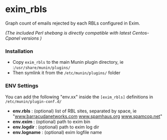 # exim_rbls

Graph count of emails rejected by each RBLs configured in Exim.

*(The included Perl shebang is directly compatible with latest Centos-Cpanel versions )*

### Installation
- Copy ```exim_rbls``` to the main Munin plugin directory, ie :```/usr/share/munin/plugins/```
- Then symlink it from the ```/etc/munin/plugins/``` folder


### ENV Settings
You can add the following "env.xx" inside the ```[exim_rbls]``` definitions in ```/etc/munin/plugin-conf.d/```
- **env.rbls**    : (optional) list of RBL sites, separated by space, ie "www.barracudanetworks.com www.spamhaus.org www.spamcop.net"
- **env.exim**    : (optional) path to exim bin
- **env.logdir**  : (optional) path to exim log dir
- **env.logname** : (optional) exim logfile name
